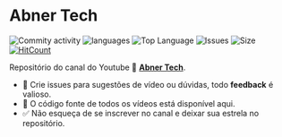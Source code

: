 # Abner Tech

![Commity activity](https://img.shields.io/github/commit-activity/m/abnerfs/abner-pro-grammer-channel "") 
![languages](https://img.shields.io/github/languages/count/abnerfs/abner-pro-grammer-channel "") 
![Top Language](https://img.shields.io/github/languages/top/abnerfs/abner-pro-grammer-channel "") 
![Issues](https://img.shields.io/github/issues/abnerfs/abner-pro-grammer-channel "") 
![Size](https://img.shields.io/github/repo-size/abnerfs/abner-pro-grammer-channel "")
[![HitCount](http://hits.dwyl.io/abnerfs/channel.svg)](http://hits.dwyl.io/abnerfs/channel)

Repositório do canal do Youtube 🎥 [**Abner Tech**](https://www.youtube.com/channel/UCgJY9EgxDscvVGbXzftiMBg). 

- 🚩 Crie issues para sugestões de vídeo ou dúvidas, todo **feedback** é valioso.
- 📘 O código fonte de todos os vídeos está disponível aqui.
- ✅ Não esqueça de se inscrever no canal e deixar sua estrela no repositório.



